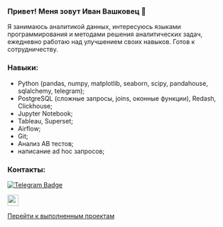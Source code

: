 ### Привет! Меня зовут Иван Вашковец 👋 

Я занимаюсь аналитикой данных, интересуюсь языками программирования и методами решения аналитических задач, ежедневно работаю над улучшением своих навыков. Готов к сотрудничеству.

### Навыки: 
- Python (pandas, numpy, matplotlib, seaborn, scipy, pandahouse, sqlalchemy, telegram);
- PostgreSQL (сложные запросы, joins, оконные функции), Redash, Clickhouse;
- Jupyter Notebook;
- Tableau, Superset;
- Airflow;
- Git;
- Анализ AB тестов;
- написание ad hoc запросов;

### Контакты:
[![Telegram Badge](https://img.shields.io/badge/Telegram-blue?logo=telegram&logoColor=white)](https://t.me/Ivan_Vashkovets)
<p><a href="https://www.linkedin.com/in/ivan-vashkovets/"><img src="https://img.shields.io/badge/linkedin-%230077B5.svg?&style=for-the-badge&logo=linkedin&logoColor=white" height=25>


[Перейти к выполненным проектам](https://github.com/IvanVashkovets/Portfolio/blob/main/README.md)



